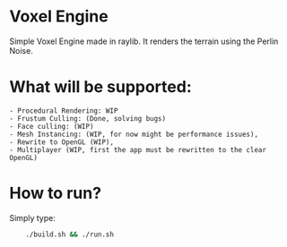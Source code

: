 # Voxel Engine
Simple Voxel Engine made in raylib.
It renders the terrain using the Perlin Noise.

# What will be supported:
    - Procedural Rendering: WIP
    - Frustum Culling: (Done, solving bugs)
    - Face culling: (WIP)
    - Mesh Instancing: (WIP, for now might be performance issues),
    - Rewrite to OpenGL (WIP),
    - Multiplayer (WIP, first the app must be rewritten to the clear OpenGL)

# How to run?
Simply type:
```bash
    ./build.sh && ./run.sh
```
